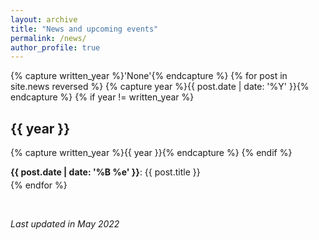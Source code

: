 ```yaml
---
layout: archive
title: "News and upcoming events"
permalink: /news/
author_profile: true
---
```


{% capture written_year %}'None'{% endcapture %}
{% for post in site.news reversed %}
  {% capture year %}{{ post.date | date: '%Y' }}{% endcapture %}
  {% if year != written_year %}
  <div class="{{ include.type | default: "list" }}__item">
    <h2 id="{{ year | slugify }}" class="archive__subtitle">{{ year }}</h2>
  </div>
    {% capture written_year %}{{ year }}{% endcapture %}
  {% endif %}
  <div class="{{ include.type | default: "list" }}__item">
    <p style="margin-bottom:1mm;"><b>{{ post.date | date: '%B %e' }}</b>: {{ post.title }}</p>
  </div>
{% endfor %}

&nbsp;

*Last updated in May 2022*



